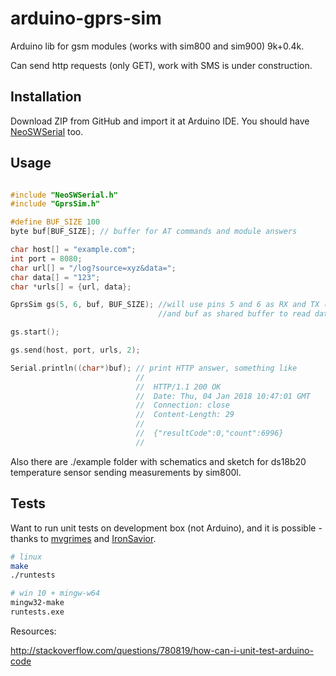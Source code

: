 # arduino-gprs-sim
Arduino lib for gsm modules (works with sim800 and sim900) 9k+0.4k.

Can send http requests (only GET), work with SMS is under construction.

## Installation

Download ZIP from GitHub and import it at Arduino IDE.
You should have [NeoSWSerial](https://github.com/SlashDevin/NeoSWSerial) too.

## Usage

```cpp

#include "NeoSWSerial.h"
#include "GprsSim.h"

#define BUF_SIZE 100
byte buf[BUF_SIZE]; // buffer for AT commands and module answers

char host[] = "example.com";
int port = 8080;
char url[] = "/log?source=xyz&data=";
char data[] = "123";
char *urls[] = {url, data};

GprsSim gs(5, 6, buf, BUF_SIZE); //will use pins 5 and 6 as RX and TX (with NeoSWSerial)
                                 //and buf as shared buffer to read data from gprs module 

gs.start();

gs.send(host, port, urls, 2);

Serial.println((char*)buf); // print HTTP answer, something like
                            //  
                            //  HTTP/1.1 200 OK
                            //  Date: Thu, 04 Jan 2018 10:47:01 GMT
                            //  Connection: close
                            //  Content-Length: 29
                            //  
                            //  {"resultCode":0,"count":6996}
                            //  

```
Also there are ./example folder with schematics and sketch for ds18b20 temperature sensor sending measurements by sim800l. 

## Tests

Want to run unit tests on development box (not Arduino), and it is possible - thanks to [mvgrimes](https://github.com/mvgrimes/smartthings-super-sprinker) and [IronSavior](https://github.com/IronSavior/dsm2_tx).

```sh
# linux
make
./runtests

# win 10 + mingw-w64
mingw32-make
runtests.exe
```
Resources:

http://stackoverflow.com/questions/780819/how-can-i-unit-test-arduino-code

